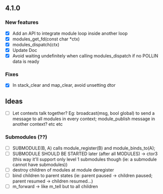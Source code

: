 ## 4.1.0

### New features
- [x] Add an API to integrate module loop inside another loop
- [x] modules_get_fd(const char *ctx)
- [x] modules_dispatch(ctx)
- [x] Update Doc
- [x] Avoid waiting undefinitely when calling modules_dispatch if no POLLIN data is ready

### Fixes
- [x] In stack_clear and map_clear, avoid unsetting dtor

## Ideas
- [ ] Let contexts talk together? Eg: broadcast(msg, bool global) to send a message to all modules in every context; module_publish message in another context? etc etc

### Submodules (??)
- [ ] SUBMODULE(B, A) calls module_register(B) and module_binds_to(A);
- [ ] SUBMODULE SHOULD BE STARTED later (after all MODULES) -> ctor3 (this way it'll support only level 1 submodules though (ie: a submodule cannot have submodules))
- [ ] destroy children of modules at module deregister
- [ ] bind children to parent states (ie: parent paused -> children paused; parent resumed -> children resumed...)
- [ ] m_forward -> like m_tell but to all children

